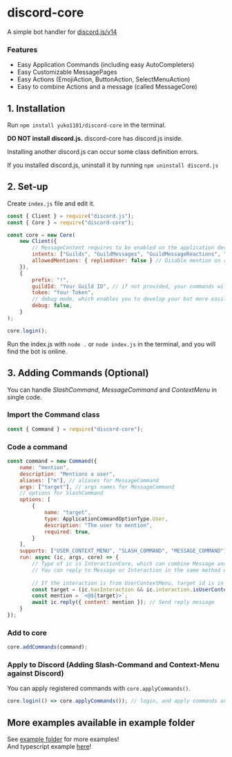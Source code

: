 # discord-core
A simple bot handler for [discord.js/v14](https://github.com/discordjs/discord.js)

### Features
 - Easy Application Commands (including easy AutoCompleters)
 - Easy Customizable MessagePages
 - Easy Actions (EmojiAction, ButtonAction, SelectMenuAction)
 - Easy to combine Actions and a message (called MessageCore)

## 1. Installation
Run `npm install yuko1101/discord-core` in the terminal.  

**DO NOT install discord.js.**
discord-core has discord.js inside.

Installing another discord.js can occur some class definition errors.

If you installed discord.js, uninstall it by running `npm uninstall discord.js`

## 2. Set-up
Create `index.js` file and edit it.

```js
const { Client } = require("discord.js");
const { Core } = require("discord-core");

const core = new Core(
    new Client({
        // MessageContent requires to be enabled on the application developer portal (https://discord.com/developers/applications/)
        intents: ["Guilds", "GuildMessages", "GuildMessageReactions", "MessageContent"],
        allowedMentions: { repliedUser: false } // Disable mention on reply (Recommended)
    }),
    {
        prefix: "!",
        guildId: "Your Guild ID", // if not provided, your commands will be applied to global (to all guilds, DMs, and groups)
        token: "Your Token",
        // debug mode, which enables you to develop your bot more easily. (e.g. All commands have "-debug" at the end of their name in debug mode)
        debug: false, 
    }
);

core.login();
```
Run the index.js with `node .` or `node index.js` in the terminal,
and you will find the bot is online.

## 3. Adding Commands (Optional)
You can handle *SlashCommand*, *MessageCommand* and *ContextMenu* in single code.

### Import the Command class
```js
const { Command } = require("discord-core");
```

### Code a command
```js
const command = new Command({
    name: "mention",
    description: "Mentions a user",
    aliases: ["m"], // aliases for MessageCommand
    args: ["target"], // args names for MessageCommand
    // options for SlashCommand
    options: [
        {
            name: "target",
            type: ApplicationCommandOptionType.User,
            description: "The user to mention",
            required: true,
        }
    ],
    supports: ["USER_CONTEXT_MENU", "SLASH_COMMAND", "MESSAGE_COMMAND"], // Types of commands which this command supports
    run: async (ic, args, core) => {
        // Type of ic is InteractionCore, which can combine Message and Interaction.
        // You can reply to Message or Interaction in the same method with InteractionCore.
        
        // If the interaction is from UserContextMenu, target id is in args["user"] (If from MessageContextMenu, in args["message"])
        const target = (ic.hasInteraction && ic.interaction.isUserContextMenuCommand()) ? args["user"] : args["target"]; 
        const mention = `<@${target}>`;
        await ic.reply({ content: mention }); // Send reply message
    }
});
```

### Add to core
```js
core.addCommands(command);
```

### Apply to Discord (Adding Slash-Command and Context-Menu against Discord)
You can apply registered commands with `core.applyCommands()`.
```js
core.login(() => core.applyCommands()); // login, and apply commands on ready
```

## More examples available in example folder
See [example folder](example) for more examples!  
And typescript example [here](example-ts)!
